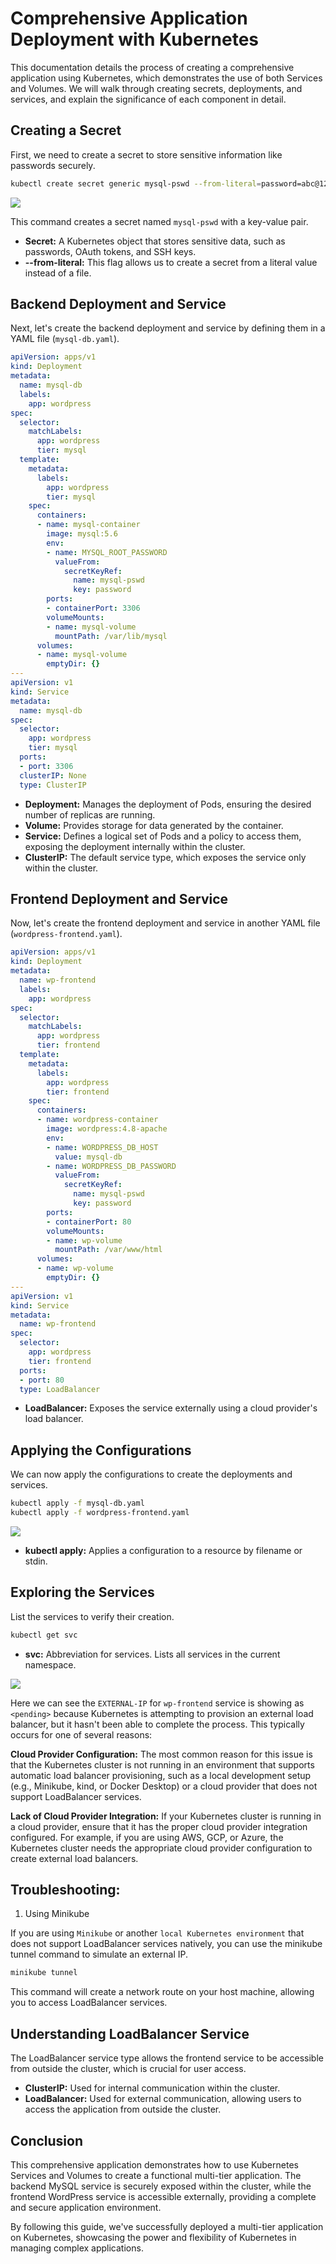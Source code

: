 # Comprehensive Application Deployment with Kubernetes

This documentation details the process of creating a comprehensive application using Kubernetes, which demonstrates the use of both Services and Volumes. We will walk through creating secrets, deployments, and services, and explain the significance of each component in detail.

## Creating a Secret

First, we need to create a secret to store sensitive information like passwords securely.

```bash
kubectl create secret generic mysql-pswd --from-literal=password=abc@123
```
![](./images/getsecret.png)

This command creates a secret named `mysql-pswd` with a key-value pair.

- **Secret:** A Kubernetes object that stores sensitive data, such as passwords, OAuth tokens, and SSH keys.
- **--from-literal:** This flag allows us to create a secret from a literal value instead of a file.

## Backend Deployment and Service

Next, let's create the backend deployment and service by defining them in a YAML file (`mysql-db.yaml`).

```yaml
apiVersion: apps/v1
kind: Deployment
metadata:
  name: mysql-db
  labels:
    app: wordpress
spec:
  selector:
    matchLabels:
      app: wordpress
      tier: mysql
  template:
    metadata:
      labels:
        app: wordpress
        tier: mysql
    spec:
      containers:
      - name: mysql-container
        image: mysql:5.6
        env:
        - name: MYSQL_ROOT_PASSWORD
          valueFrom:
            secretKeyRef:
              name: mysql-pswd
              key: password
        ports:
        - containerPort: 3306
        volumeMounts:
        - name: mysql-volume
          mountPath: /var/lib/mysql
      volumes:
      - name: mysql-volume
        emptyDir: {}
---
apiVersion: v1
kind: Service
metadata:
  name: mysql-db
spec:
  selector:
    app: wordpress
    tier: mysql
  ports:
  - port: 3306
  clusterIP: None
  type: ClusterIP
```

- **Deployment:** Manages the deployment of Pods, ensuring the desired number of replicas are running.
- **Volume:** Provides storage for data generated by the container.
- **Service:** Defines a logical set of Pods and a policy to access them, exposing the deployment internally within the cluster.
- **ClusterIP:** The default service type, which exposes the service only within the cluster.

## Frontend Deployment and Service

Now, let's create the frontend deployment and service in another YAML file (`wordpress-frontend.yaml`).

```yaml
apiVersion: apps/v1
kind: Deployment
metadata:
  name: wp-frontend
  labels:
    app: wordpress
spec:
  selector:
    matchLabels:
      app: wordpress
      tier: frontend
  template:
    metadata:
      labels:
        app: wordpress
        tier: frontend
    spec:
      containers:
      - name: wordpress-container
        image: wordpress:4.8-apache
        env:
        - name: WORDPRESS_DB_HOST
          value: mysql-db
        - name: WORDPRESS_DB_PASSWORD
          valueFrom:
            secretKeyRef:
              name: mysql-pswd
              key: password
        ports:
        - containerPort: 80
        volumeMounts:
        - name: wp-volume
          mountPath: /var/www/html
      volumes:
      - name: wp-volume
        emptyDir: {}
---
apiVersion: v1
kind: Service
metadata:
  name: wp-frontend
spec:
  selector:
    app: wordpress
    tier: frontend
  ports:
  - port: 80
  type: LoadBalancer
```

- **LoadBalancer:** Exposes the service externally using a cloud provider's load balancer.

## Applying the Configurations

We can now apply the configurations to create the deployments and services.

```bash
kubectl apply -f mysql-db.yaml
kubectl apply -f wordpress-frontend.yaml
```
![](./images/getall.png)

- **kubectl apply:** Applies a configuration to a resource by filename or stdin.

## Exploring the Services

List the services to verify their creation.

```bash
kubectl get svc
```
- **svc:** Abbreviation for services. Lists all services in the current namespace.

![](./images/getsvc.png)

Here we can see the `EXTERNAL-IP` for `wp-frontend` service is showing as `<pending>` because Kubernetes is attempting to provision an external load balancer, but it hasn't been able to complete the process. This typically occurs for one of several reasons:

**Cloud Provider Configuration:** The most common reason for this issue is that the Kubernetes cluster is not running in an environment that supports automatic load balancer provisioning, such as a local development setup (e.g., Minikube, kind, or Docker Desktop) or a cloud provider that does not support LoadBalancer services.

**Lack of Cloud Provider Integration:** If your Kubernetes cluster is running in a cloud provider, ensure that it has the proper cloud provider integration configured. For example, if you are using AWS, GCP, or Azure, the Kubernetes cluster needs the appropriate cloud provider configuration to create external load balancers.

## Troubleshooting:

1. Using Minikube

If you are using `Minikube` or another `local Kubernetes environment` that does not support LoadBalancer services natively, you can use the minikube tunnel command to simulate an external IP.

```bash
minikube tunnel
```

This command will create a network route on your host machine, allowing you to access LoadBalancer services.

## Understanding LoadBalancer Service

The LoadBalancer service type allows the frontend service to be accessible from outside the cluster, which is crucial for user access. 

- **ClusterIP:** Used for internal communication within the cluster.
- **LoadBalancer:** Used for external communication, allowing users to access the application from outside the cluster.

## Conclusion

This comprehensive application demonstrates how to use Kubernetes Services and Volumes to create a functional multi-tier application. The backend MySQL service is securely exposed within the cluster, while the frontend WordPress service is accessible externally, providing a complete and secure application environment.

By following this guide, we've successfully deployed a multi-tier application on Kubernetes, showcasing the power and flexibility of Kubernetes in managing complex applications.